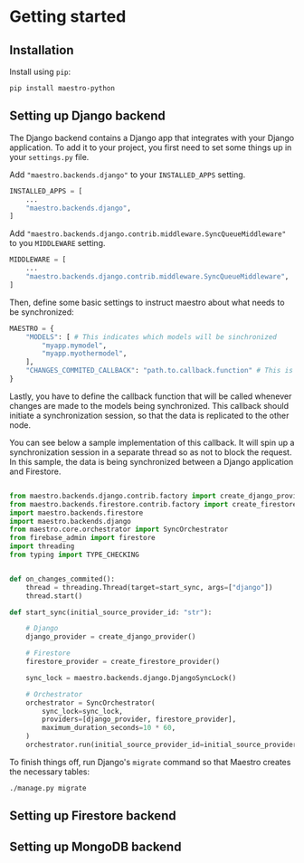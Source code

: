 # Getting started

## Installation

Install using `pip`:

```
pip install maestro-python
```

## Setting up Django backend

The Django backend contains a Django app that integrates with your Django application. To add it to your project, you first need to set some things up in your `settings.py` file.

Add `"maestro.backends.django"` to your `INSTALLED_APPS` setting.

```python
INSTALLED_APPS = [
    ...
    "maestro.backends.django",
]
```

Add `"maestro.backends.django.contrib.middleware.SyncQueueMiddleware"` to you `MIDDLEWARE` setting.

```python
MIDDLEWARE = [
    ...
    "maestro.backends.django.contrib.middleware.SyncQueueMiddleware",
]
```

Then, define some basic settings to instruct maestro about what needs to be synchronized:

```python
MAESTRO = {
    "MODELS": [ # This indicates which models will be sinchronized
        "myapp.mymodel",
        "myapp.myothermodel",
    ],
    "CHANGES_COMMITED_CALLBACK": "path.to.callback.function" # This is the path to a function that will be called whenever changes are made to any of the models above at the end of a request
}
```

Lastly, you have to define the callback function that will be called whenever changes are made to the models being synchronized. This callback should initiate a synchronization session, so that the data is replicated to the other node.

You can see below a sample implementation of this callback. It will spin up a synchronization session in a separate thread so as not to block the request. In this sample, the data is being synchronized between a Django application and Firestore.

```python

from maestro.backends.django.contrib.factory import create_django_provider
from maestro.backends.firestore.contrib.factory import create_firestore_provider
import maestro.backends.firestore
import maestro.backends.django
from maestro.core.orchestrator import SyncOrchestrator
from firebase_admin import firestore
import threading
from typing import TYPE_CHECKING


def on_changes_commited():
    thread = threading.Thread(target=start_sync, args=["django"])
    thread.start()

def start_sync(initial_source_provider_id: "str"):

    # Django
    django_provider = create_django_provider()

    # Firestore
    firestore_provider = create_firestore_provider()

    sync_lock = maestro.backends.django.DjangoSyncLock()

    # Orchestrator
    orchestrator = SyncOrchestrator(
        sync_lock=sync_lock,
        providers=[django_provider, firestore_provider],
        maximum_duration_seconds=10 * 60,
    )
    orchestrator.run(initial_source_provider_id=initial_source_provider_id)

```

To finish things off, run Django's `migrate` command so that Maestro creates the necessary tables:

    ./manage.py migrate

## Setting up Firestore backend

## Setting up MongoDB backend